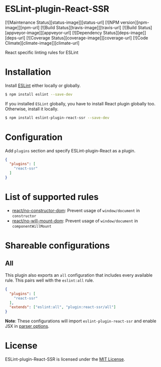 ESLint-plugin-React-SSR
=======================

[![Maintenance Status][status-image]][status-url] [![NPM version][npm-image]][npm-url] [![Build Status][travis-image]][travis-url] [![Build Status][appveyor-image]][appveyor-url] [![Dependency Status][deps-image]][deps-url] [![Coverage Status][coverage-image]][coverage-url] [![Code Climate][climate-image]][climate-url]

React specific linting rules for ESLint

# Installation

Install [ESLint](https://www.github.com/eslint/eslint) either locally or globally.

```sh
$ npm install eslint --save-dev
```

If you installed `ESLint` globally, you have to install React plugin globally too. Otherwise, install it locally.

```sh
$ npm install eslint-plugin-react-ssr --save-dev
```

# Configuration

Add `plugins` section and specify ESLint-plugin-React as a plugin.

```json
{
  "plugins": [
    "react-ssr"
  ]
}
```

# List of supported rules

* [react/no-constructor-dom](docs/rules/no-constructor-dom.md): Prevent usage of `window/document` in `constructor`
* [react/no-will-mount-dom](docs/rules/no-will-mount-dom.md): Prevent usage of `window/document` in `componentWillMount`

# Shareable configurations

## All

This plugin also exports an `all` configuration that includes every available rule.
This pairs well with the `eslint:all` rule.

```json
{
  "plugins": [
    "react-ssr"
  ],
  "extends": ["eslint:all", "plugin:react-ssr/all"]
}
```

**Note**: These configurations will import `eslint-plugin-react-ssr` and enable JSX in [parser options](http://eslint.org/docs/user-guide/configuring#specifying-parser-options).

# License

ESLint-plugin-React-SSR is licensed under the [MIT License](http://www.opensource.org/licenses/mit-license.php).

